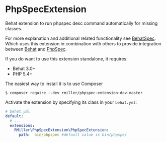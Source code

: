 PhpSpecExtension
================

Behat extension to run phpspec desc command automatically for missing classes.

For more explanation and additional related functionality see [BehatSpec](https://github.com/richardmiller/BehatSpec).
Which uses this extension in combination with others to provide integration
between [Behat](http://docs.behat.org/en/v3.0/) and [PhpSpec](http://phpspec.net/).


If you do want to use this extension standalone, it requires:

* Behat 3.0+
* PHP 5.4+


The easiest way to install it is to use Composer

```
$ composer require --dev rmiller/phpspec-extension:dev-master
```

Activate the extension by specifying its class in your ``behat.yml``:

```yaml
# behat.yml
default:
  # ...
  extensions:
    RMiller\PhpSpecExtension\PhpSpecExtension:
      path:  bin/phpspec #default value is bin/phpspec
```
